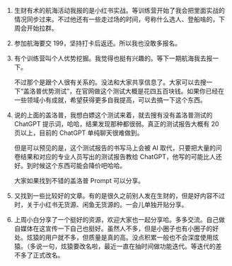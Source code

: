 1. 生财有术的航海活动我报的是小红书实战。等训练营开始了我会把里面实战的情况同步过来。不过他还有一些走过场的时间，号称什么选人、登船啥的，下周会开始拉群。

2. 参加航海要交 199，坚持打卡后返还。所以我也没敢多报名。

3. 有个训练营叫个人优势挖掘。我觉得也挺有兴趣的。等下一期航海我去报一下。

   不过那个是跟个人很有关系的。没法和大家共享信息了。大家可以去搜一下“盖洛普优势测试”，在官网做这个测试大概是花四五百块钱。如果你已经在一些领域小有成就，希望获得更多自我提高，可以去搞一下这个东西。

4. 说的上面的盖洛普，我想白嫖这个测试来着，就去搜有没有盖洛普测试的 ChatGPT 提示词，哈哈，结果发现那种都很弱。真正的测试报告大概有 20 页以上，目前的 ChatGPT 单纯聊天很难做到。

   但是可以预见的是，这个测试报告的书写马上会被 AI 取代，只要把大量的问卷结果和对应的专业人员写出的测试报告教给 ChatGPT，他写的可能比人还好。到时候这个东西可能会降价吧哈哈。

   大家如果找到不错的盖洛普 Prompt 可以分享。

5. 又找到一些比较好的文章。有的是很久之前别人发在生财的，但是好内容不过时，关于小红书无货源、闲鱼无货源的。一会儿单独开贴分享。

6. 上周小白分享了一个挺好的资源，欢迎大家也一起分享哈。多多交流。自己做自媒体在这宣传一下自己也挺好。虽然人不多，但是小圈子也有小圈子的好处。炫猿的用户就不多，但质量是真的高。没点积累一般也不会深度使用炫猿。（多说一句，炫猿要改名啦，最近一直在抽时间做功能迭代。等迭代的差不多了正式改名。
